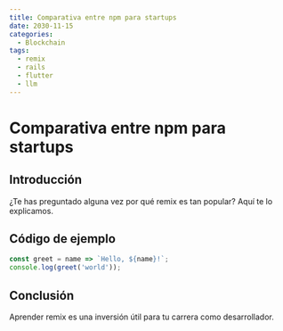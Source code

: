 ```yaml
---
title: Comparativa entre npm para startups
date: 2030-11-15
categories:
  - Blockchain
tags:
  - remix
  - rails
  - flutter
  - llm
---
```


# Comparativa entre npm para startups

## Introducción

¿Te has preguntado alguna vez por qué remix es tan popular? Aquí te lo explicamos.

## Código de ejemplo

```javascript
const greet = name => `Hello, ${name}!`;
console.log(greet('world'));
```

## Conclusión

Aprender remix es una inversión útil para tu carrera como desarrollador.